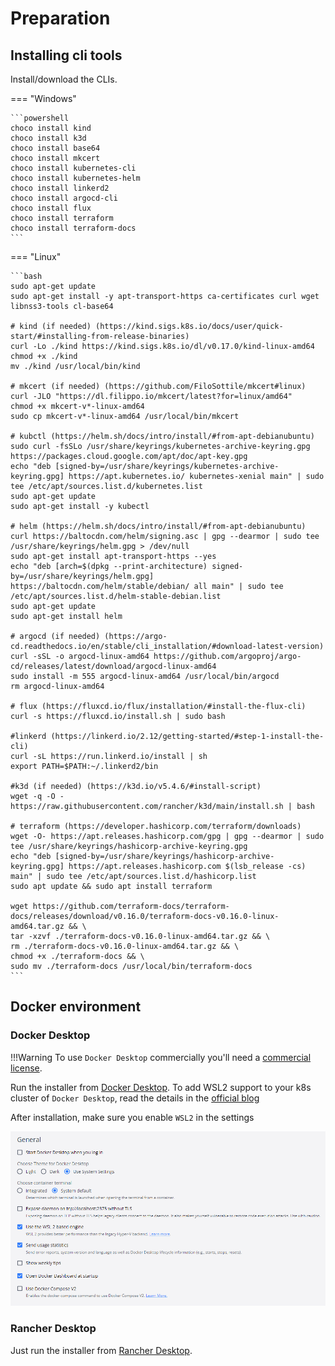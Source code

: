 <!-- markdownlint-disable MD046 -->
# Preparation

## Installing cli tools

Install/download the CLIs.

=== "Windows"

    ```powershell
    choco install kind
    choco install k3d
    choco install base64
    choco install mkcert
    choco install kubernetes-cli
    choco install kubernetes-helm
    choco install linkerd2
    choco install argocd-cli
    choco install flux
    choco install terraform
    choco install terraform-docs
    ```

=== "Linux"

    ```bash
    sudo apt-get update
    sudo apt-get install -y apt-transport-https ca-certificates curl wget libnss3-tools cl-base64

    # kind (if needed) (https://kind.sigs.k8s.io/docs/user/quick-start/#installing-from-release-binaries)
    curl -Lo ./kind https://kind.sigs.k8s.io/dl/v0.17.0/kind-linux-amd64
    chmod +x ./kind
    mv ./kind /usr/local/bin/kind

    # mkcert (if needed) (https://github.com/FiloSottile/mkcert#linux)
    curl -JLO "https://dl.filippo.io/mkcert/latest?for=linux/amd64"
    chmod +x mkcert-v*-linux-amd64
    sudo cp mkcert-v*-linux-amd64 /usr/local/bin/mkcert

    # kubctl (https://helm.sh/docs/intro/install/#from-apt-debianubuntu)
    sudo curl -fsSLo /usr/share/keyrings/kubernetes-archive-keyring.gpg https://packages.cloud.google.com/apt/doc/apt-key.gpg
    echo "deb [signed-by=/usr/share/keyrings/kubernetes-archive-keyring.gpg] https://apt.kubernetes.io/ kubernetes-xenial main" | sudo tee /etc/apt/sources.list.d/kubernetes.list
    sudo apt-get update
    sudo apt-get install -y kubectl

    # helm (https://helm.sh/docs/intro/install/#from-apt-debianubuntu)
    curl https://baltocdn.com/helm/signing.asc | gpg --dearmor | sudo tee /usr/share/keyrings/helm.gpg > /dev/null
    sudo apt-get install apt-transport-https --yes
    echo "deb [arch=$(dpkg --print-architecture) signed-by=/usr/share/keyrings/helm.gpg] https://baltocdn.com/helm/stable/debian/ all main" | sudo tee /etc/apt/sources.list.d/helm-stable-debian.list
    sudo apt-get update
    sudo apt-get install helm

    # argocd (if needed) (https://argo-cd.readthedocs.io/en/stable/cli_installation/#download-latest-version)
    curl -sSL -o argocd-linux-amd64 https://github.com/argoproj/argo-cd/releases/latest/download/argocd-linux-amd64
    sudo install -m 555 argocd-linux-amd64 /usr/local/bin/argocd
    rm argocd-linux-amd64

    # flux (https://fluxcd.io/flux/installation/#install-the-flux-cli)
    curl -s https://fluxcd.io/install.sh | sudo bash

    #linkerd (https://linkerd.io/2.12/getting-started/#step-1-install-the-cli)
    curl -sL https://run.linkerd.io/install | sh
    export PATH=$PATH:~/.linkerd2/bin

    #k3d (if needed) (https://k3d.io/v5.4.6/#install-script)
    wget -q -O - https://raw.githubusercontent.com/rancher/k3d/main/install.sh | bash

    # terraform (https://developer.hashicorp.com/terraform/downloads)
    wget -O- https://apt.releases.hashicorp.com/gpg | gpg --dearmor | sudo tee /usr/share/keyrings/hashicorp-archive-keyring.gpg
    echo "deb [signed-by=/usr/share/keyrings/hashicorp-archive-keyring.gpg] https://apt.releases.hashicorp.com $(lsb_release -cs) main" | sudo tee /etc/apt/sources.list.d/hashicorp.list
    sudo apt update && sudo apt install terraform

    wget https://github.com/terraform-docs/terraform-docs/releases/download/v0.16.0/terraform-docs-v0.16.0-linux-amd64.tar.gz && \
    tar -xzvf ./terraform-docs-v0.16.0-linux-amd64.tar.gz && \
    rm ./terraform-docs-v0.16.0-linux-amd64.tar.gz && \
    chmod +x ./terraform-docs && \
    sudo mv ./terraform-docs /usr/local/bin/terraform-docs
    ```

## Docker environment

### Docker Desktop

!!!Warning
    To use `Docker Desktop` commercially you'll need a [commercial license](https://www.docker.com/pricing/).

Run the installer from [Docker Desktop](https://www.docker.com/products/docker-desktop/).
To add WSL2 support to your k8s cluster of `Docker Desktop`, read the details in the [official blog](https://kubernetes.io/blog/2020/05/21/wsl-docker-kubernetes-on-the-windows-desktop/)

After installation, make sure you enable `WSL2` in the settings

![enable wsl2](./images/docker-desktop-settings.png)

### Rancher Desktop

Just run the installer from [Rancher Desktop](https://rancherdesktop.io/).
